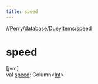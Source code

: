 ```yaml
---
title: speed
---
```

//[Perry](../../../index.html)/[database](../index.html)/[DueyItems](index.html)/[speed](speed.html)



# speed



[jvm]\
val [speed](speed.html): Column&lt;[Int](https://kotlinlang.org/api/latest/jvm/stdlib/kotlin/-int/index.html)&gt;




